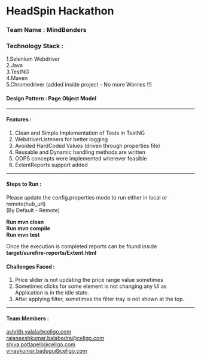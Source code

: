 # HeadSpin Hackathon

### Team Name : MindBenders

### Technology Stack :

1.Selenium Webdriver <br>
2.Java <br>
3.TestNG <br>
4.Maven <br>
5.Chromedriver (added inside project - No more Worries !!)

#### Design Pattern : Page Object Model <br>

-----------------
#### Features : <br>

1. Clean and Simple Implementation of Tests in TestNG
2. WebdriverListeners for better logging <br>
3. Avoided HardCoded Values (driven through properties file) <br>
4. Reusable and Dynamic handling methods are written <br>
5. OOPS concepts were implemented wherever feasible <br>
6. ExtentReports support added
-------------

#### Steps to Run :

Please update the config.properties mode to run either in local or remote(hub_url)<br>
(By Default - Remote)

**Run mvn clean** <br>
**Run mvn compile** <br>
**Run mvn test** <br>

Once the execution is completed reports can be found inside **target/surefire-reports/Extent.html**

#### Challenges Faced :

1. Price slider is not updating the price range value sometimes
2. Sometimes clicks for some element is not changing any UI as Application is in the idle state.
3. After applying filter, sometimes the filter tray is not shown at the top.

--------------
#### Team Members :

ashrith.yalala@celigo.com <br>
rajaneeshkumar.balabadra@celigo.com <br>
shiva.potlapelli@celigo.com <br>
vinaykumar.badugu@celigo.com <br>
